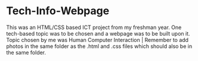 # Tech-Info-Webpage
This was an HTML/CSS based ICT project from my freshman year. One tech-based topic was to be chosen and a webpage was to be built upon it. Topic chosen by me was Human Computer Interaction | Remember to add photos in the same folder as the .html and .css files which should also be in the same folder.
